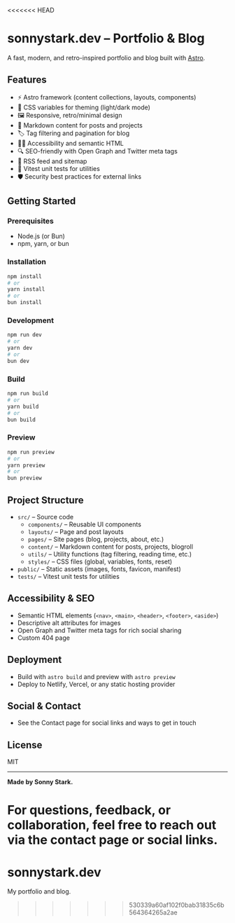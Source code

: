 <<<<<<< HEAD
# sonnystark.dev – Portfolio & Blog

A fast, modern, and retro-inspired portfolio and blog built with [Astro](https://astro.build/).

## Features

- ⚡️ Astro framework (content collections, layouts, components)
- 🎨 CSS variables for theming (light/dark mode)
- 🖼️ Responsive, retro/minimal design
- 📝 Markdown content for posts and projects
- 🏷️ Tag filtering and pagination for blog
- 🧑‍💻 Accessibility and semantic HTML
- 🔍 SEO-friendly with Open Graph and Twitter meta tags
- 📰 RSS feed and sitemap
- 🦾 Vitest unit tests for utilities
- 🛡️ Security best practices for external links

## Getting Started

### Prerequisites

- Node.js (or Bun)
- npm, yarn, or bun

### Installation

```sh
npm install
# or
yarn install
# or
bun install
```

### Development

```sh
npm run dev
# or
yarn dev
# or
bun dev
```

### Build

```sh
npm run build
# or
yarn build
# or
bun build
```

### Preview

```sh
npm run preview
# or
yarn preview
# or
bun preview
```

## Project Structure

- `src/` – Source code
  - `components/` – Reusable UI components
  - `layouts/` – Page and post layouts
  - `pages/` – Site pages (blog, projects, about, etc.)
  - `content/` – Markdown content for posts, projects, blogroll
  - `utils/` – Utility functions (tag filtering, reading time, etc.)
  - `styles/` – CSS files (global, variables, fonts, reset)
- `public/` – Static assets (images, fonts, favicon, manifest)
- `tests/` – Vitest unit tests for utilities

## Accessibility & SEO

- Semantic HTML elements (`<nav>`, `<main>`, `<header>`, `<footer>`, `<aside>`)
- Descriptive alt attributes for images
- Open Graph and Twitter meta tags for rich social sharing
- Custom 404 page

## Deployment

- Build with `astro build` and preview with `astro preview`
- Deploy to Netlify, Vercel, or any static hosting provider

## Social & Contact

- See the Contact page for social links and ways to get in touch

## License

MIT

---

**Made by Sonny Stark.**

For questions, feedback, or collaboration, feel free to reach out via the contact page or social links.
=======
# sonnystark.dev
My portfolio and blog.
>>>>>>> 530339a60af102f0bab31835c6b564364265a2ae
